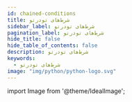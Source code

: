 ```yaml
---
id: chained-conditions
title: شرط‌های تودرتو
sidebar_label: شرط‌های تودرتو
pagination_label: شرط‌های تودرتو
hide_title: false
hide_table_of_contents: false
description: شرط‌های تودرتو
keywords:
  - شرط‌های تودرتو
image: "img/python/python-logo.svg"
---
```


import Image from '@theme/IdealImage';
